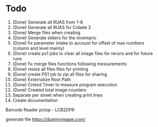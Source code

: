# Todo

1. (Done) Generate all RUAS from 1-8
2. (Done) Generate all RUAS for Cidade 2
3. (Done) Merge files when creating
4. (Done) Generate stikers for the inventario
5. (Done) fix parameter intake to account for offset of max numbers (column and level mainly)
6. (Done) create ps1 jobs to clear all image files for reruns and for future runs
7. (Done) fix merge files functions following messurements
8. (Done) resize all files files for printing
9. (Done) create PS1 job to zip all files for sharing
10. (Done) Externalize Root Path
11. (Done) Creted Timer to measure program execution
12. (Done) Created total image counters
13. Separate per street when creating print lines
14. Create documentation

Barcode Reader
pctop - LCB2DPR

generate file
https://dummyimage.com/
